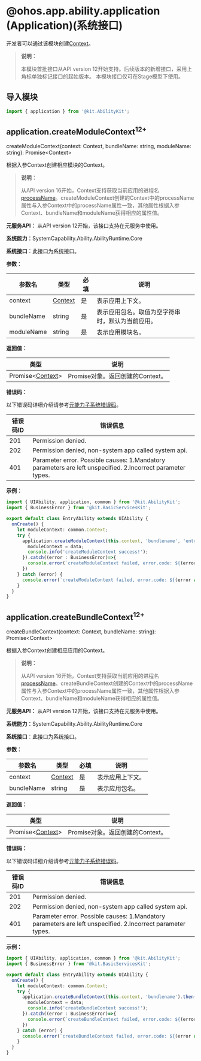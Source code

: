 #  @ohos.app.ability.application (Application)(系统接口)
开发者可以通过该模块创建[Context](../../application-models/application-context-stage.md)。

> **说明：**
>
> 本模块首批接口从API version 12开始支持。后续版本的新增接口，采用上角标单独标记接口的起始版本。
> 本模块接口仅可在Stage模型下使用。

## 导入模块

```ts
import { application } from '@kit.AbilityKit';
```
## application.createModuleContext<sup>12+</sup>

createModuleContext(context: Context, bundleName: string, moduleName: string): Promise\<Context>

根据入参Context创建相应模块的Context。

> **说明：**
>
> 从API version 16开始，Context支持获取当前应用的进程名[processName](js-apis-inner-application-context.md#属性)。createModuleContext创建的Context中的processName属性与入参Context中的processName属性一致，其他属性根据入参Context、bundleName和moduleName获得相应的属性值。

**元服务API：** 从API version 12开始，该接口支持在元服务中使用。

**系统能力**：SystemCapability.Ability.AbilityRuntime.Core

**系统接口**：此接口为系统接口。

**参数**：

| 参数名        | 类型                                       | 必填   | 说明             |
| --------- | ---------------------------------------- | ---- | -------------- |
| context | [Context](../../reference/apis-ability-kit/js-apis-inner-application-context.md) | 是 | 表示应用上下文。 | 
| bundleName | string   | 是    | 表示应用包名。取值为空字符串时，默认为当前应用。|
| moduleName | string | 是 | 表示应用模块名。 |

**返回值：**

| 类型               | 说明                |
| ------------------ | ------------------- |
| Promise\<[Context](../../reference/apis-ability-kit/js-apis-inner-application-context.md)> | Promise对象。返回创建的Context。 |

**错误码：**

以下错误码详细介绍请参考[元能力子系统错误码](errorcode-ability.md)。

| 错误码ID | 错误信息        |
| -------- | --------------- |
| 201 | Permission denied. |
| 202 | Permission denied, non-system app called system api.|
| 401 | Parameter error. Possible causes: 1.Mandatory parameters are left unspecified. 2.Incorrect parameter types. |

**示例：**

```ts
import { UIAbility, application, common } from '@kit.AbilityKit';
import { BusinessError } from '@kit.BasicServicesKit';

export default class EntryAbility extends UIAbility {
  onCreate() {
    let moduleContext: common.Context;
    try {
      application.createModuleContext(this.context, 'bundlename', 'entry').then((data: Context)=>{
        moduleContext = data;
        console.info('createModuleContext success!');
      }).catch((error : BusinessError)=>{
        console.error(`createModuleContext failed, error.code: ${(error as BusinessError).code}, error.message: ${(error as BusinessError).message}`);
      })
    } catch (error) {
      console.error(`createModuleContext failed, error.code: ${(error as BusinessError).code}, error.message: ${(error as BusinessError).message}`);
    }
  }
}
```

## application.createBundleContext<sup>12+</sup>

createBundleContext(context: Context, bundleName: string): Promise\<Context>

根据入参Context创建相应应用的Context。

> **说明：**
>
> 从API version 16开始，Context支持获取当前应用的进程名[processName](js-apis-inner-application-context.md#属性)。createBundleContext创建的Context中的processName属性与入参Context中的processName属性一致，其他属性根据入参Context、bundleName和moduleName获得相应的属性值。

**元服务API：** 从API version 12开始，该接口支持在元服务中使用。

**系统能力**：SystemCapability.Ability.AbilityRuntime.Core

**系统接口**：此接口为系统接口。

**参数**：

| 参数名        | 类型                                       | 必填   | 说明             |
| --------- | ---------------------------------------- | ---- | -------------- |
| context | [Context](../../reference/apis-ability-kit/js-apis-inner-application-context.md) | 是 | 表示应用上下文。 | 
| bundleName | string   | 是    | 表示应用包名。 |

**返回值：**

| 类型               | 说明                |
| ------------------ | ------------------- |
| Promise\<[Context](../../reference/apis-ability-kit/js-apis-inner-application-context.md)> | Promise对象。返回创建的Context。 |

**错误码：**

以下错误码详细介绍请参考[元能力子系统错误码](errorcode-ability.md)。

| 错误码ID | 错误信息        |
| -------- | --------------- |
| 201 | Permission denied. |
| 202 | Permission denied, non-system app called system api.|
| 401 | Parameter error. Possible causes: 1.Mandatory parameters are left unspecified. 2.Incorrect parameter types. |


**示例：**

```ts
import { UIAbility, application, common } from '@kit.AbilityKit';
import { BusinessError } from '@kit.BasicServicesKit';

export default class EntryAbility extends UIAbility {
  onCreate() {
    let moduleContext: common.Context;
    try {
      application.createBundleContext(this.context, 'bundlename').then((data: Context)=>{
        moduleContext = data;
        console.info('createBundleContext success!');
      }).catch((error : BusinessError)=>{
        console.error(`createBundleContext failed, error.code: ${(error as BusinessError).code}, error.message: ${(error as BusinessError).message}`);
      })
    } catch (error) {
      console.error(`createBundleContext failed, error.code: ${(error as BusinessError).code}, error.message: ${(error as BusinessError).message}`);
    }
  }
}
```